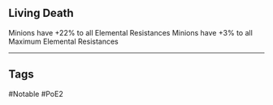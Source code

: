 ## Living Death
Minions have +22% to all Elemental Resistances
Minions have +3% to all Maximum Elemental Resistances

---
## Tags
#Notable
#PoE2

